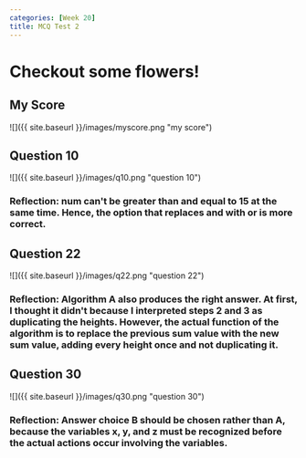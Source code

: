 ```yaml
---
categories: [Week 20]
title: MCQ Test 2
---
```

# Checkout some flowers!

## My Score
![]({{ site.baseurl }}/images/myscore.png "my score")

## Question 10
![]({{ site.baseurl }}/images/q10.png "question 10")

### Reflection: num can't be greater than and equal to 15 at the same time. Hence, the option that replaces and with or is more correct.

## Question 22
![]({{ site.baseurl }}/images/q22.png "question 22")

### Reflection: Algorithm A also produces the right answer. At first, I thought it didn't because I interpreted steps 2 and 3 as duplicating the heights. However, the actual function of the algorithm is to replace the previous sum value with the new sum value, adding every height once and not duplicating it.

## Question 30
![]({{ site.baseurl }}/images/q30.png "question 30")

### Reflection: Answer choice B should be chosen rather than A, because the variables x, y, and z must be recognized before the actual actions occur involving the variables.